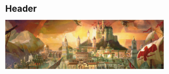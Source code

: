 <!-- TITLE: Waterdeep -->
<!-- SUBTITLE: A quick summary of Waterdeep -->

# Header

![Waterdeep](/uploads/waterdeep.jpg "Waterdeep")